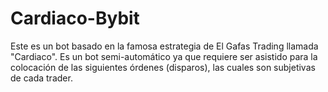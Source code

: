 # Cardiaco-Bybit
Este es un bot basado en la famosa estrategia de El Gafas Trading llamada "Cardiaco". Es un bot semi-automático ya que requiere ser asistido para la colocación de las siguientes órdenes (disparos), las cuales son subjetivas de cada trader.
